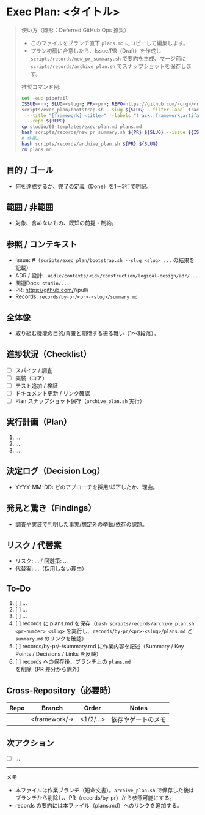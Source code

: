 # Exec Plan: <タイトル>

> 使い方（雛形：Deferred GitHub Ops 推奨）
> - このファイルをブランチ直下 `plans.md` にコピーして編集します。
> - プラン初稿に合意したら、Issue/PR（Draft）を作成し `scripts/records/new_pr_summary.sh` で要約を生成、マージ前に `scripts/records/archive_plan.sh` でスナップショットを保存します。
>
> 推奨コマンド例:
> ```bash
> set -euo pipefail
> ISSUE=<n>; SLUG=<slug>; PR=<pr>; REPO=https://github.com/<org>/<repo>; AUTHOR=@you
> scripts/exec_plan/bootstrap.sh --slug ${SLUG} --filter-label track::framework \
>   --title "[framework] <title>" --labels "track::framework,artifact::<type>,status::triage,lifecycle::draft" \
>   --repo ${REPO}
> cp studio/60-templates/exec-plan.md plans.md
> bash scripts/records/new_pr_summary.sh ${PR} ${SLUG} --issue ${ISSUE} --repo-url ${REPO} --author ${AUTHOR}
> # 作業…
> bash scripts/records/archive_plan.sh ${PR} ${SLUG}
> rm plans.md
> ```

## 目的 / ゴール
- 何を達成するか、完了の定義（Done）を1〜3行で明記。

## 範囲 / 非範囲
- 対象、含めないもの、既知の前提・制約。

## 参照 / コンテキスト
- Issue: #<n>（`scripts/exec_plan/bootstrap.sh --slug <slug> ...` の結果を記載）
- ADR / 設計: `.aidlc/contexts/<id>/construction/logical-design/adr/...`
- 関連Docs: `studio/...`
 - PR: https://github.com/<org>/<repo>/pull/<pr>
 - Records: `records/by-pr/<pr>-<slug>/summary.md`

## 全体像
- 取り組む機能の目的/背景と期待する振る舞い（1〜3段落）。

## 進捗状況（Checklist）
- [ ] スパイク / 調査
- [ ] 実装（コア）
- [ ] テスト追加 / 検証
- [ ] ドキュメント更新 / リンク確認
- [ ] Plan スナップショット保存（`archive_plan.sh` 実行）

## 実行計画（Plan）
1. ...
2. ...
3. ...

## 決定ログ（Decision Log）
- YYYY-MM-DD: どのアプローチを採用/却下したか、理由。

## 発見と驚き（Findings）
- 調査や実装で判明した事実/想定外の挙動/依存の課題。

## リスク / 代替案
- リスク: ... / 回避策: ...
- 代替案: ...（採用しない理由）

## To-Do
1. [ ] ...
2. [ ] ...
3. [ ] ...
4. [ ] records に plans.md を保存（`bash scripts/records/archive_plan.sh <pr-number> <slug>` を実行し、`records/by-pr/<pr>-<slug>/plans.md` と `summary.md` のリンクを確認）
5. [ ] records/by-pr/<pr>-<slug>/summary.md に作業内容を記述（Summary / Key Points / Decisions / Links を反映）
6. [ ] records への保存後、ブランチ上の `plans.md` を削除（PR 差分から除外）

## Cross-Repository（必要時）
| Repo | Branch | Order | Notes |
|------|--------|-------|-------|
| <name> | <framework/<issue>-<slug>> | <1/2/…> | 依存やゲートのメモ |

## 次アクション
- [ ] ...

---
メモ
- 本ファイルは作業ブランチ（短命文書）。`archive_plan.sh` で保存した後はブランチから削除し、PR（records/by-pr）から参照可能にする。
- records の要約には本ファイル（plans.md）へのリンクを追加する。
